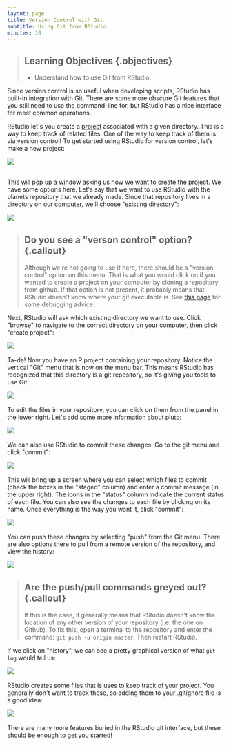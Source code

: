 ```yaml
---
layout: page
title: Version Control with Git
subtitle: Using Git from RStudio
minutes: 10
---
```


> ## Learning Objectives {.objectives}
>
> *   Understand how to use Git from RStudio.

Since version control is so useful when developing scripts, RStudio has built-in
integration with Git. There are some more obscure Git features that you still
need to use the command-line for, but RStudio has a nice interface for most
common operations.

RStudio let's you create a 
[project](https://support.rstudio.com/hc/en-us/articles/200526207-Using-Projects) 
associated with a given directory. This is a way to keep track of related 
files. One of the way to keep track of them is via version control! To get
started using RStudio for version control, let's make a new project:  
    
![](../img/RStudio_screenshot_newproject.png)    
&nbsp;

This will pop up a window asking us how we want to create the project. We have
some options here. Let's say that we want to use RStudio with the planets
repository that we already made. Since that repository lives in a directory on
our computer, we'll choose "existing directory":  

![](../img/RStudio_screenshot_existingdirectory.png)
&nbsp;

> ## Do you see a "verson control" option? {.callout}
>
> Although we're not going to use it here, there should be a "version control"
> option on this menu. That is what you would click on if you wanted to
> create a project on your computer by cloning a repository from github.
> If that option is not present, it probably means that RStudio doesn't know
> where your git executable is. See 
> [this page](https://stat545-ubc.github.io/git03_rstudio-meet-git.html) 
> for some debugging advice.
  
  
Next, RStudio will ask which existing directory we want to use. Click "browse"
to navigate to the correct directory on your computer, then click "create 
project":  

![](../img/RStudio_screenshot_navigateexisting.png)
&nbsp;

Ta-da! Now you have an R project containing your repository. Notice the
vertical "Git" menu that is now on the menu bar. This means RStudio has
recognized that this directory is a git repository, so it's giving you tools
to use Git:  

![](../img/RStudio_screenshot_afterclone.png)
&nbsp;

To edit the files in your repository, you can click on them from the panel in
the lower right. Let's add some more information about pluto:  

![](../img/RStudio_screenshot_editfiles.png)
&nbsp;

We can also use RStudio to commit these changes. Go to the git menu and click
"commit":  

![](../img/RStudio_screenshot_commit.png)
&nbsp;

This will bring up a screen where you can select which files to commit (check 
the boxes in the "staged" column) and enter a commit message (in the upper 
right). The icons in the "status" column indicate the current status of each
file. You can also see the changes to each file by clicking on its name. Once
everything is the way you want it, click "commit":  

![](../img/RStudio_screenshot_review.png)
&nbsp;

You can push these changes by selecting "push" from the Git menu. There are
also options there to pull from a remote version of the repository, and view
the history:    

![](../img/RStudio_screenshot_history.png)
&nbsp;

> ## Are the push/pull commands greyed out? {.callout}
>
> If this is the case, it generally means that RStudio doesn't know the
> location of any other version of your repository (i.e. the one on Github).
> To fix this, open a terminal to the repository and enter the command:
> `git push -u origin master`. Then restart RStudio.
  

If we click on "history", we can see a pretty graphical version of what 
`git log` would tell us:  

![](../img/RStudio_screenshot_viewhistory.png)
&nbsp;

RStudio creates some files that is uses to keep track of your project. You
generally don't want to track these, so adding them to your .gitignore file
is a good idea:  

![](../img/RStudio_screenshot_gitignore.png)
&nbsp;

There are many more features buried in the RStudio git interface, but these
should be enough to get you started!